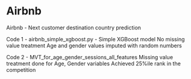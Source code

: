 # Airbnb
Airbnb - Next customer destination country prediction

Code 1 - airbnb_simple_xgboost.py -  Simple XGBoost model
No missing value treatment
Age and gender values imputed with random numbers

Code 2 - MVT_for_age_gender_sessions_all_features 
Missing value treatment done for Age, Gender variables
Achieved 25%ile rank in the competition
